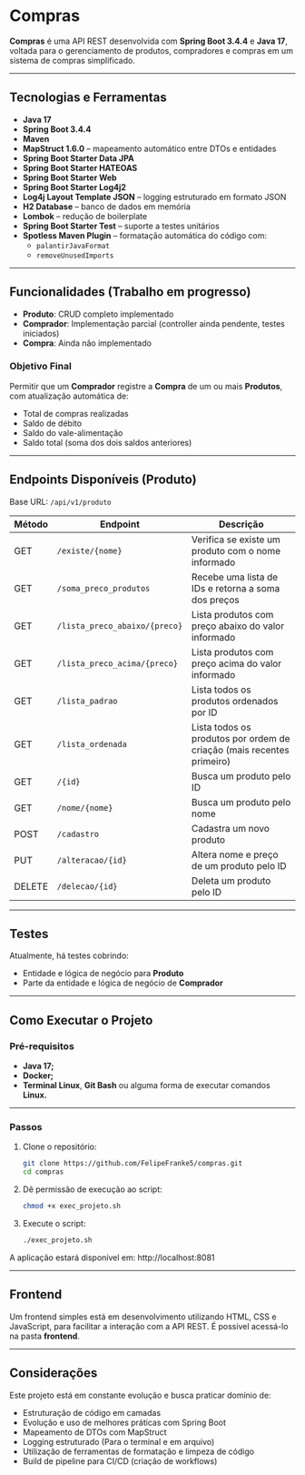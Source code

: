 # Compras

**Compras** é uma API REST desenvolvida com **Spring Boot 3.4.4** e **Java 17**, voltada para o gerenciamento de produtos, compradores e compras em um sistema de compras simplificado.

---

## Tecnologias e Ferramentas

- **Java 17**
- **Spring Boot 3.4.4**
- **Maven**
- **MapStruct 1.6.0** – mapeamento automático entre DTOs e entidades
- **Spring Boot Starter Data JPA**
- **Spring Boot Starter HATEOAS**
- **Spring Boot Starter Web**
- **Spring Boot Starter Log4j2**
- **Log4j Layout Template JSON** – logging estruturado em formato JSON
- **H2 Database** – banco de dados em memória
- **Lombok** – redução de boilerplate
- **Spring Boot Starter Test** – suporte a testes unitários
- **Spotless Maven Plugin** – formatação automática do código com:
  - `palantirJavaFormat`
  - `removeUnusedImports`

---

## Funcionalidades (Trabalho em progresso)

- **Produto**: CRUD completo implementado
- **Comprador**: Implementação parcial (controller ainda pendente, testes iniciados)
- **Compra**: Ainda não implementado

### Objetivo Final
Permitir que um **Comprador** registre a **Compra** de um ou mais **Produtos**, com atualização automática de:
- Total de compras realizadas
- Saldo de débito
- Saldo do vale-alimentação
- Saldo total (soma dos dois saldos anteriores)

---

## Endpoints Disponíveis (Produto)

Base URL: `/api/v1/produto`

| Método | Endpoint                             | Descrição                                                                 |
|--------|--------------------------------------|---------------------------------------------------------------------------|
| GET    | `/existe/{nome}`                     | Verifica se existe um produto com o nome informado                       |
| GET   | `/soma_preco_produtos`               | Recebe uma lista de IDs e retorna a soma dos preços                      |
| GET    | `/lista_preco_abaixo/{preco}`        | Lista produtos com preço abaixo do valor informado                       |
| GET    | `/lista_preco_acima/{preco}`         | Lista produtos com preço acima do valor informado                        |
| GET    | `/lista_padrao`                      | Lista todos os produtos ordenados por ID                                 |
| GET    | `/lista_ordenada`                    | Lista todos os produtos por ordem de criação (mais recentes primeiro)    |
| GET    | `/{id}`                              | Busca um produto pelo ID                                                 |
| GET    | `/nome/{nome}`                       | Busca um produto pelo nome                                               |
| POST   | `/cadastro`                          | Cadastra um novo produto                                                 |
| PUT    | `/alteracao/{id}`                    | Altera nome e preço de um produto pelo ID                                |
| DELETE | `/delecao/{id}`                      | Deleta um produto pelo ID                                                |

---

## Testes

Atualmente, há testes cobrindo:
- Entidade e lógica de negócio para **Produto**
- Parte da entidade e lógica de negócio de **Comprador**

---

## Como Executar o Projeto

### Pré-requisitos

- **Java 17;**
- **Docker;**
- **Terminal Linux**, **Git Bash** ou alguma forma de executar comandos **Linux.**

---

### Passos

1. Clone o repositório:
   ```bash
   git clone https://github.com/FelipeFranke5/compras.git
   cd compras
   ```

2. Dê permissão de execução ao script:
    ```bash
    chmod +x exec_projeto.sh
    ```

3. Execute o script:
    ```bash
    ./exec_projeto.sh
    ```

A aplicação estará disponível em: http://localhost:8081

---

## Frontend

Um frontend simples está em desenvolvimento utilizando HTML, CSS e JavaScript, para facilitar a interação com a API REST. É possível acessá-lo na pasta **frontend**.

---

## Considerações

Este projeto está em constante evolução e busca praticar domínio de:

- Estruturação de código em camadas
- Evolução e uso de melhores práticas com Spring Boot
- Mapeamento de DTOs com MapStruct
- Logging estruturado (Para o terminal e em arquivo)
- Utilização de ferramentas de formatação e limpeza de código
- Build de pipeline para CI/CD (criação de workflows)

